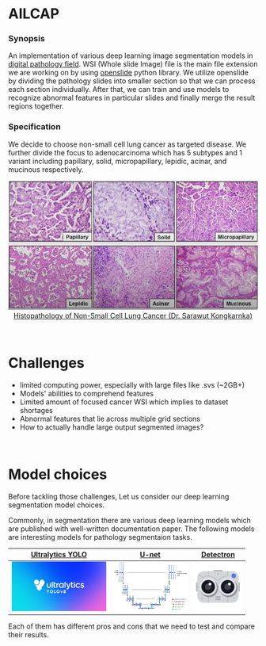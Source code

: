 
# AILCAP 

### Synopsis
 An implementation of various deep learning image segmentation models in [digital pathology field](https://en.wikipedia.org/wiki/Digital_pathology). WSI (Whole slide Image) file is the main file extension we are working on by using [openslide](https://openslide.org/api/python/) python library. We utilize openslide by dividing the pathology slides into smaller section so that we can process each section individually. After that, we can train and use models to recognize abnormal features in particular slides and finally merge the result regions together.

### Specification
 We decide to choose non-small cell lung cancer as targeted disease. We further divide the focus to adenocarcinoma which has 5 subtypes and 1 variant including papillary, solid, micropapillary, lepidic, acinar, and mucinous respectively.

<p align="center">
  <img src="./etc/images/adenocarcinoma_subtypes_variant.png" alt="Adenorcarcinoma and it's subtypes and variant" />
  <br>
  <a href="https://www.youtube.com/watch?v=-vtFloUyYpE">Histopathology of Non-Small Cell Lung Cancer (Dr. Sarawut Kongkarnka)
</a>
</p>

<br>

# Challenges
- limited computing power, especially with large files like .svs (~2GB+)
- Models' abilities to comprehend features
- Limited amount of focused cancer WSI which implies to dataset shortages
- Abnormal features that lie across multiple grid sections
- How to actually handle large output segmented images?

<br>

# Model choices
Before tackling those challenges, Let us consider our deep learning segmentation model choices. <br>

Commonly, in segmentation there are various deep learning models which are published with well-written documentation paper. The following models are interesting models for pathology segmentaion tasks.

[Ultralytics YOLO](https://docs.ultralytics.com/)|  [U-net](https://arxiv.org/pdf/1505.04597) | [Detectron](https://github.com/facebookresearch/detectron2)
:----------:|:------:|:------------:|
<img src="./etc/images/ultralytics_yolov8.jpg" height="100"> | <img src="./etc/images/u-net-architecture.png" height="100"> | <img src="./etc/images/detectron2.png" height="100">

Each of them has different pros and cons that we need to test and compare their results.